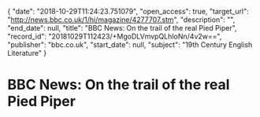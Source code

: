 {
  "date": "2018-10-29T11:24:23.751079", 
  "open_access": true, 
  "target_url": "http://news.bbc.co.uk/1/hi/magazine/4277707.stm", 
  "description": "", 
  "end_date": null, 
  "title": "BBC News: On the trail of the real Pied Piper", 
  "record_id": "20181029T112423/+MgoDLVmvpQLhIoNn/4v2w==", 
  "publisher": "bbc.co.uk", 
  "start_date": null, 
  "subject": "19th Century English Literature"
}

# BBC News: On the trail of the real Pied Piper

